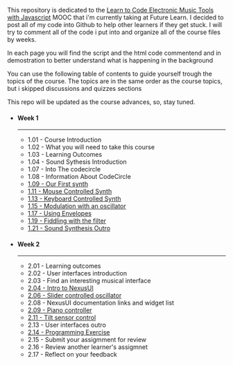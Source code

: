 <p>This repository is dedicated to the <a href="https://www.futurelearn.com/courses/electronic-music-tools/">Learn to Code Electronic Music Tools with Javascript</a> MOOC that i'm currently taking at Future Learn. I decided to post all of my code into Github to help other learners if they get stuck. I will try to comment all of the code i put into and organize all of the course files by weeks.</p>
<p>In each page you will find the script and the html code commentend and in demostration to better understand what is happening in the background</p>
<p>You can use the following table of contents to guide yourself trough the topics of the course. The topics are in the same order as the course topics, but i skipped discussions and quizzes sections</p>
<p>This repo will be updated as the course advances, so, stay tuned.</p>
<ul>
	<li>
		<h4>Week 1</h4>
		<hr>
		<ul type="1">
			<li>1.01 - Course Introduction</li>
			<li>1.02 - What you will need to take this course</li>
			<li>1.03 - Learning Outcomes</li>
			<li>1.04 - Sound Sythesis Introduction</li>
			<li>1.07 - Into The codecircle</li>
			<li>1.08 - Information About CodeCircle</li>
			<li><a href="https://alicescfernandes.github.io/FutureLearn-Learn_To_Code_Eletronic_Music_Tools_With_Javascript/course/week1/109/index.html">1.09 - Our First synth</a></li>
			<li><a href="https://alicescfernandes.github.io/FutureLearn-Learn_To_Code_Eletronic_Music_Tools_With_Javascript/course/week1/111/index.html">1.11 - Mouse Controlled Synth</a></li>
			<li><a href="https://alicescfernandes.github.io/FutureLearn-Learn_To_Code_Eletronic_Music_Tools_With_Javascript/course/week1/113/index.html">1.13 - Keyboard Controlled Synth</a></li>
			<li><a href="https://alicescfernandes.github.io/FutureLearn-Learn_To_Code_Eletronic_Music_Tools_With_Javascript/course/week1/115/index.html">1.15 - Modulation with an oscillator</a></li>
			<li><a href="https://alicescfernandes.github.io/FutureLearn-Learn_To_Code_Eletronic_Music_Tools_With_Javascript/course/week1/117/index.html">1.17 - Using Envelopes</a></li>
			<li><a href="https://alicescfernandes.github.io/FutureLearn-Learn_To_Code_Eletronic_Music_Tools_With_Javascript/course/week1/119/index.html">1.19 - Fiddling with the filter</a></li>
			<li><a href="https://alicescfernandes.github.io/FutureLearn-Learn_To_Code_Eletronic_Music_Tools_With_Javascript/course/week1/121/index.html">1.21 - Sound Synthesis Outro</a></li>
		</ul>
	</li>
	<li><h4>Week 2</h4><hr>
	<ul>
		<li>
			<a>2.01 - Learning outcomes
			</a>
		</li>
		<li >
			<a>2.02 - User interfaces introduction
			</a>
		</li>
		<li >
			<a>2.03 - Find an interesting musical interface
			</a>
		</li>
		<li >
			<a  href="https://alicescfernandes.github.io/FutureLearn-Learn_To_Code_Eletronic_Music_Tools_With_Javascript/course/week2/204/index.html">2.04 - Intro to NexusUI
			</a>
		</li>
		<li >
			<a  href="https://alicescfernandes.github.io/FutureLearn-Learn_To_Code_Eletronic_Music_Tools_With_Javascript/course/week2/206/index.html">2.06 - Slider controlled oscillator
			</a>
		</li>
		<li >
			<a>2.08 - NexusUI documentation links and widget list
			</a>
		</li>
		<li >
			<a  href="https://alicescfernandes.github.io/FutureLearn-Learn_To_Code_Eletronic_Music_Tools_With_Javascript/course/week2/209/index.html">2.09 - Piano controller
			</a>
		</li>
		<li >
			<a  href="https://alicescfernandes.github.io/FutureLearn-Learn_To_Code_Eletronic_Music_Tools_With_Javascript/course/week2/211/index.html">2.11 - Tilt sensor control
			</a>
		</li>
		<li >
			<a>2.13 - User interfaces outro
			</a>
		</li>
		<li >
			<a  href="https://alicescfernandes.github.io/FutureLearn-Learn_To_Code_Eletronic_Music_Tools_With_Javascript/course/week2/214/index.html">2.14 - Programming Exercise
			</a>
		</li>
		<li >
			<a>2.15 - Submit your assigmment for review
			</a>
		</li>
		<li >
			<a>2.16 - Review another learner's assigmnet
			</a>
		</li>
		<li >
			<a>2.17 - Reflect on your feedback
			</a>
		</li>
	</ul></li>
</ul>